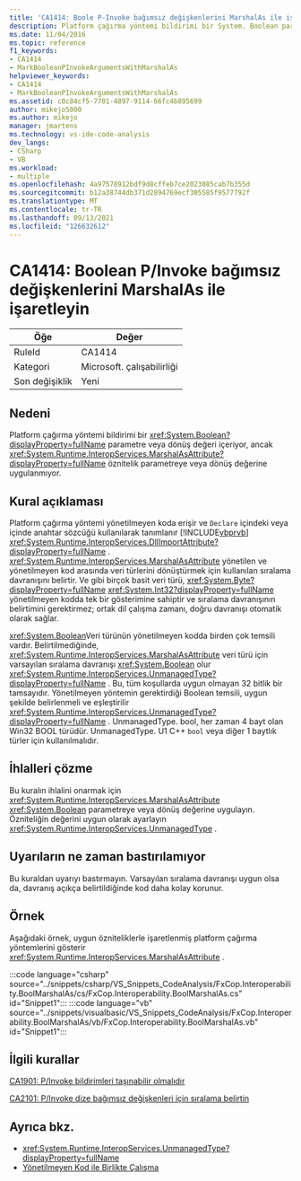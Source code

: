 ```yaml
---
title: 'CA1414: Boole P-Invoke bağımsız değişkenlerini MarshalAs ile işaretleyin'
description: Platform çağırma yöntemi bildirimi bir System. Boolean parametresi veya dönüş değeri içerir, ancak System. Runtime. InteropServices. MarshalAsAttribute özniteliği parametre veya dönüş değerine uygulanmaz.
ms.date: 11/04/2016
ms.topic: reference
f1_keywords:
- CA1414
- MarkBooleanPInvokeArgumentsWithMarshalAs
helpviewer_keywords:
- CA1414
- MarkBooleanPInvokeArgumentsWithMarshalAs
ms.assetid: c0c84cf5-7701-4897-9114-66fc4b895699
author: mikejo5000
ms.author: mikejo
manager: jmartens
ms.technology: vs-ide-code-analysis
dev_langs:
- CSharp
- VB
ms.workload:
- multiple
ms.openlocfilehash: 4a97578912bdf9d8cffeb7ce2023085cab7b355d
ms.sourcegitcommit: b12a38744db371d2894769ecf305585f9577792f
ms.translationtype: MT
ms.contentlocale: tr-TR
ms.lasthandoff: 09/13/2021
ms.locfileid: "126632612"
---
```

# <a name="ca1414-mark-boolean-pinvoke-arguments-with-marshalas"></a>CA1414: Boolean P/Invoke bağımsız değişkenlerini MarshalAs ile işaretleyin

|Öğe|Değer|
|-|-|
|RuleId|CA1414|
|Kategori|Microsoft. çalışabilirliği|
|Son değişiklik|Yeni|

## <a name="cause"></a>Nedeni
Platform çağırma yöntemi bildirimi bir <xref:System.Boolean?displayProperty=fullName> parametre veya dönüş değeri içeriyor, ancak <xref:System.Runtime.InteropServices.MarshalAsAttribute?displayProperty=fullName> öznitelik parametreye veya dönüş değerine uygulanmıyor.

## <a name="rule-description"></a>Kural açıklaması
Platform çağırma yöntemi yönetilmeyen koda erişir ve `Declare` içindeki veya içinde anahtar sözcüğü kullanılarak tanımlanır [!INCLUDE[vbprvb](../code-quality/includes/vbprvb_md.md)] <xref:System.Runtime.InteropServices.DllImportAttribute?displayProperty=fullName> . <xref:System.Runtime.InteropServices.MarshalAsAttribute> yönetilen ve yönetilmeyen kod arasında veri türlerini dönüştürmek için kullanılan sıralama davranışını belirtir. Ve gibi birçok basit veri türü, <xref:System.Byte?displayProperty=fullName> <xref:System.Int32?displayProperty=fullName> yönetilmeyen kodda tek bir gösterimine sahiptir ve sıralama davranışının belirtimini gerektirmez; ortak dil çalışma zamanı, doğru davranışı otomatik olarak sağlar.

<xref:System.Boolean>Veri türünün yönetilmeyen kodda birden çok temsili vardır. Belirtilmediğinde, <xref:System.Runtime.InteropServices.MarshalAsAttribute> veri türü için varsayılan sıralama davranışı <xref:System.Boolean> olur <xref:System.Runtime.InteropServices.UnmanagedType?displayProperty=fullName> . Bu, tüm koşullarda uygun olmayan 32 bitlik bir tamsayıdır. Yönetilmeyen yöntemin gerektirdiği Boolean temsili, uygun şekilde belirlenmeli ve eşleştirilir <xref:System.Runtime.InteropServices.UnmanagedType?displayProperty=fullName> . UnmanagedType. bool, her zaman 4 bayt olan Win32 BOOL türüdür. UnmanagedType. U1 C++ `bool` veya diğer 1 baytlık türler için kullanılmalıdır.

## <a name="how-to-fix-violations"></a>İhlalleri çözme
Bu kuralın ihlalini onarmak için <xref:System.Runtime.InteropServices.MarshalAsAttribute> <xref:System.Boolean> parametreye veya dönüş değerine uygulayın. Özniteliğin değerini uygun olarak ayarlayın <xref:System.Runtime.InteropServices.UnmanagedType> .

## <a name="when-to-suppress-warnings"></a>Uyarıların ne zaman bastırılamıyor
Bu kuraldan uyarıyı bastırmayın. Varsayılan sıralama davranışı uygun olsa da, davranış açıkça belirtildiğinde kod daha kolay korunur.

## <a name="example"></a>Örnek

Aşağıdaki örnek, uygun özniteliklerle işaretlenmiş platform çağırma yöntemlerini gösterir <xref:System.Runtime.InteropServices.MarshalAsAttribute> .

:::code language="csharp" source="../snippets/csharp/VS_Snippets_CodeAnalysis/FxCop.Interoperability.BoolMarshalAs/cs/FxCop.Interoperability.BoolMarshalAs.cs" id="Snippet1":::
:::code language="vb" source="../snippets/visualbasic/VS_Snippets_CodeAnalysis/FxCop.Interoperability.BoolMarshalAs/vb/FxCop.Interoperability.BoolMarshalAs.vb" id="Snippet1":::

## <a name="related-rules"></a>İlgili kurallar
[CA1901: P/Invoke bildirimleri taşınabilir olmalıdır](../code-quality/ca1901.md)

[CA2101: P/Invoke dize bağımsız değişkenleri için sıralama belirtin](/dotnet/fundamentals/code-analysis/quality-rules/ca2101)

## <a name="see-also"></a>Ayrıca bkz.

- <xref:System.Runtime.InteropServices.UnmanagedType?displayProperty=fullName>
- [Yönetilmeyen Kod ile Birlikte Çalışma](/dotnet/framework/interop/index)
